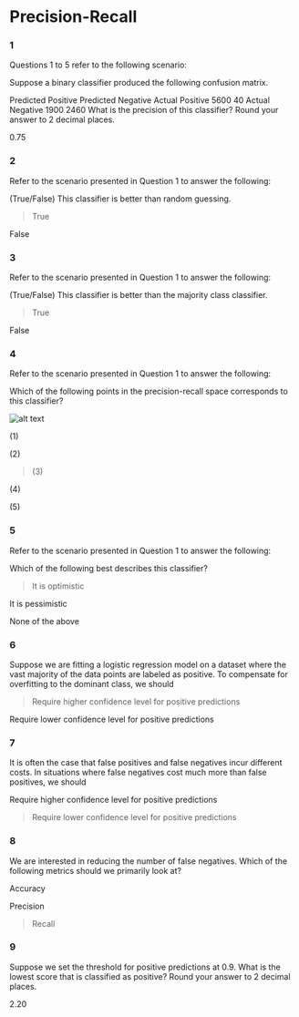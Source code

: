 # Precision-Recall

### 1

Questions 1 to 5 refer to the following scenario:

Suppose a binary classifier produced the following confusion matrix.

Predicted Positive	Predicted Negative
Actual Positive	5600	40
Actual Negative	1900	2460
What is the precision of this classifier? Round your answer to 2 decimal places.


0.75


### 2

Refer to the scenario presented in Question 1 to answer the following:

(True/False) This classifier is better than random guessing.


>True


False

### 3

Refer to the scenario presented in Question 1 to answer the following:

(True/False) This classifier is better than the majority class classifier.


>True


False

### 4

Refer to the scenario presented in Question 1 to answer the following:

Which of the following points in the precision-recall space corresponds to this classifier?

![alt text](https://d3c33hcgiwev3.cloudfront.net/imageAssetProxy.v1/TDEYl-BmEeWuUgrcWIxPhQ_3c704bfa2b87d7dc0429d29ac709c690_Capture.PNG?expiry=1519084800000&hmac=WcWXB6S6TKVA16R-nzMfQEuRnJ_lVg4i2vuPHigoQsU "precision - recall")


(1)


(2)


>(3)


(4)


(5)

### 5

Refer to the scenario presented in Question 1 to answer the following:

Which of the following best describes this classifier?


>It is optimistic


It is pessimistic


None of the above

### 6

Suppose we are fitting a logistic regression model on a dataset where the vast majority of the data points are labeled as positive. To compensate for overfitting to the dominant class, we should


>Require higher confidence level for positive predictions


Require lower confidence level for positive predictions

### 7

It is often the case that false positives and false negatives incur different costs. In situations where false negatives cost much more than false positives, we should


Require higher confidence level for positive predictions


>Require lower confidence level for positive predictions

### 8

We are interested in reducing the number of false negatives. Which of the following metrics should we primarily look at?


Accuracy


Precision


>Recall

### 9

Suppose we set the threshold for positive predictions at 0.9. What is the lowest score that is classified as positive? Round your answer to 2 decimal places.


2.20
